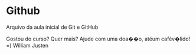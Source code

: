 
# Github
Arquivo da aula inicial de Git e GitHub

Gostou do curso? Quer mais? Ajude com uma doa��o, atéum cafév�lido! =)
William Justen
